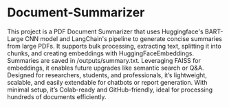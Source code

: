 # Document-Summarizer
This project is a PDF Document Summarizer that uses Huggingface's BART-Large CNN model and LangChain's pipeline to generate concise summaries from large PDFs. It supports bulk processing, extracting text, splitting it into chunks, and creating embeddings with HuggingFaceEmbeddings. Summaries are saved in /outputs/summary.txt. Leveraging FAISS for embeddings, it enables future upgrades like semantic search or Q&A. Designed for researchers, students, and professionals, it’s lightweight, scalable, and easily extendable for chatbots or report generation. With minimal setup, it’s Colab-ready and GitHub-friendly, ideal for processing hundreds of documents efficiently.
